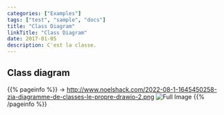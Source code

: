 ```yaml
---
categories: ["Examples"]
tags: ["test", "sample", "docs"]
title: "Class Diagram"
linkTitle: "Class Diagram"
date: 2017-01-05
description: C'est la classe.
---
```


## **Class diagram**
{{% pageinfo %}}
-> http://www.noelshack.com/2022-08-1-1645450258-zia-diagramme-de-classes-le-propre-drawio-2.png
![Full Image](http://image.noelshack.com/fichiers/2022/08/1/1645450258-zia-diagramme-de-classes-le-propre-drawio-2.png)
{{% /pageinfo %}}


